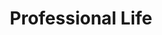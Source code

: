 ---
templateKey: professional
title: Professional Life
heading: Professional Experience
experiences:
  - title: Applications Engineer
    company: Medidata Solutions
    timespan: Jun - Aug 2020
    picture:
      name: medidata
      link: https://www.medidata.com/en/
    location: New York, NY Remote
    bullets:
      - Implemented several major data visualization techniques so the clients can view and interact with their data with ease on smaller viewing windows.
      - Scalable contributions were made so the team could easily distribute these changes to other areas in the app.
      - Created a database view for other teams to integrate with.
    technologies:
      - Rails
      - HAML
      - Ruby
      - HTML / (S)CSS
      - JavaScript
      - MySQL
  - title: Full Stack Developer
    company: BMW
    timespan: May - Aug 2019
    picture:
      name: bmw
      link: https://www.bmw.com/en/index.html
    location: Greenville, SC
    bullets:
      - Implemented several major features for My Car Is Born in personal portal using React and Redux, then migrated to Apollo.
      - Supported the BMW and MINI brands within the same My Car Is Born repository using a custom webpack config in order to maximize code reusability.
      - Migrated from a RESTful microservice architecture to a single endpoint using Apollo Server and Express.
      - Refined the frontend to be as performant as possible using best practices like code splitting, lazy loading, prefetching, and implementing a PWA using a Workbox service worker.
    technologies:
      - React
      - ExpressJS
      - GraphQL
      - HTML / (S)CSS
      - JavaScript
      - Webpack
  - title: Cloud Architect
    company: BMW
    timespan: Jan - May 2019
    picture:
      name: bmw
      link: https://www.bmw.com/en/index.html
    location: Greenville, SC
    bullets:
      - Composed 2 Kubernetes manifests for secure, production ready, MariaDB deployments. One manifest is for the highly available Galera cluster and the other is for the Master-Slave cluster, both take advantage of MariaDB Maxscale.
      - Explored AWS Lambda functions and Kubeless functions for a microservice replacement. Developed a serverless function to keep cross account target groups updated in AWS so our Kubernetes cluster’s nodes can stay highly available.
      - Developed Splunk Analytics algorithms to demonstrate user activity and feature effectiveness.
      - Accommodated infrastructure support for 4 major web applications. Each project has several microservices and working in the continuous development agile working model.
    technologies:
      - Kubernetes
      - Docker
      - AWS
      - MariaDB
      - Node.js
  - title: Full Stack Developer
    company: Clemson University
    timespan: Feb - May 2020
    picture:
      name: paw
      link: https://clemsonchoirs.com
    location: Clemson, SC
    button:
      openNewTab: true
      link: https://clemsonchoirs.com
      text: Check it out
    bullets:
      - Designing and implementing Clemson University’s Vocal Arts new website.
      - Created using GatsbyJS and Netlify CMS to allow the admins an easy access to edit content and make the website incredibly performant
    technologies:
      - React
      - Gatsby
      - GraphQL
      - HTML / (S)CSS
      - JavaScript
  - title: Full Stack Developer
    company: Clemson University
    timespan: Jan 2018 - Present
    picture:
      name: paw
      link: http://tband.people.clemson.edu
    location: Clemson, SC
    button:
      openNewTab: true
      link: http://tband.people.clemson.edu
      text: Check it out
    bullets:
      - Designed and developed a completely new website for Tiger Band, Clemson University Drumline, and Clemson University Tiger Band Association.
      - Continuous development and improvements.
      - Working with a team of 3 students to make the web experience for Tiger Band better.
    technologies:
      - HTML / (S)CSS
      - PHP
      - JavaScript
  - title: Software Developer
    company: BMW
    timespan: May - Aug 2018
    picture:
      name: bmw
      link: https://www.bmw.com/en/index.html
    location: Greenville, SC
    bullets:
      - Led 4 people to test and develop end-to-end automated test scripts for complex web applications.
      - Gathered and handled new ideas and information from the team to improve the way the team tests web/mobile applications.
      - Provided and proved a better flow for the test team in how to develop and document tests to allow more creative thought from the test engineers.
      - Crafted new standards for developing end-to-end automated tests and implemented them for a major application.
      - Finished development of automated test scripts for a major feature of the BMW Connected mobile application.
    technologies:
      - JavaScript
      - Selenium
      - Jest
      - HTML / (S)CSS
      - Protractor
      - Appium
  - title: Software Developer
    company: BMW
    timespan: Aug - Dec 2017
    picture:
      name: bmw
      link: https://www.bmw.com/en/index.html
    location: Greenville, SC
    bullets:
      - Implemented part of My Car Is Born, a major feature in the BMW Connected app.
      - Designed, developed, and pioneered end-to-end automated testing for My Car Is Born. Automated testing was an unseen area for my department at this time.
      - Pioneered and created an automated testing stack to run automated tests on both iOS and Android simultaneously using Protractor and Appium. The testing team could now use the same framework to write tests for the web applications as well as mobile applications; this enables the team easily maintain tests and switch between projects
    technologies:
      - TypeScript
      - Angular
      - JavaScript
      - Selenium
      - Jest
      - HTML / (S)CSS
      - Protractor
      - Appium
  - title: Information Technology Technician
    company: Clemson University
    timespan: Aug - Dec 2019
    picture:
      name: paw
      link: http://vrclub.people.clemson.edu/home/
    location: Clemson, SC
    button:
      openNewTab: true
      link: http://vrclub.people.clemson.edu/home/
      text: Check it out
    bullets:
      - Helping people have the best virtual reality experience possible at the Clemson University Immersive Space and moving the website to a self hosted solution.
    technologies:
      - Virtual Reality
      - Unity
      - C#
      - SteamVR
  - title: Virtual Reality Creative Inquery IT
    company: Clemson University
    timespan: Jan - May 2018
    picture:
      name: paw
      link: http://laurastanley.mystrikingly.com/
    location: Clemson, SC
    button:
      openNewTab: true
      link: http://laurastanley.mystrikingly.com/
      text: Check it out
    bullets:
      - Designed a way to sync data coming from bio-pack systems and the virtual reality experience in order to measure and hypothesize based on the data recorded.
      - Coordinated with the project leads on which virtual reality experience will be most effective to relax the patient undergoing surgery.
      - Predominately was IT help for the project leads.
    technologies:
      - Virtual Reality
secondHeading: My Projects
projects: 
  - title: Clemson Vocal Arts Website
    timespan: Feb - May 2020
    picture:
      name: paw
      link: https://clemsonchoirs.com
    button:
      openNewTab: true
      link: https://clemsonchoirs.com
      text: Check it out
    bullets:
      - Designing and implementing Clemson University’s Vocal Arts new website.
      - Created using GatsbyJS and Netlify CMS to allow the admins an easy access to edit content and make the website incredibly performant.
    technologies:
      - React
      - Gatsby
      - GraphQL
      - HTML / (S)CSS
      - JavaScript
  - title: Tiger Band Website
    company: Clemson University
    timespan: Jan 2018 - Present
    picture:
      name: paw
      link: http://tband.people.clemson.edu
    location: Clemson, SC
    button:
      openNewTab: true
      link: http://tband.people.clemson.edu
      text: Check it out
    bullets:
      - Designed and developed a completely new website for Tiger Band, Clemson University Drumline, and Clemson University Tiger Band Association.
      - Continuous development and improvements.
      - Working with a team of 3 students to make the web experience for Tiger Band better.
    technologies:
      - HTML / (S)CSS
      - PHP
      - JavaScript
thirdHeading: Awards
awards:
  - title: Eagle Scout
    company: BSA
    timespan: June 2015
    picture:
      name: eagleScout
      link: https://www.scouting.org/
  - title: National Finalist
    company: Technology Students Association
    timespan: June 2016
    picture:
      name: tsa
      link: https://tsaweb.org/
  - title: Connections Team
    company: Clemson FCA
    timespan: Fall 2020 - Spring 2021
    picture:
      name: fca
      link: https://www.clemsonfca.org/
  - title: Trumpet Section Leader
    company: Clemson Unversity Tiger Band
    timespan: Fall 2018, 2019, and 2020
    picture:
      name: paw
      link: http://tband.people.clemson.edu
  - title: Assist. Site Leader
    company: Salkehatchie Summer Service
    timespan: Summer 2017, 2018, and 2019
    picture:
      name: salkehatchie
      link: https://salkehatchie.org/
  - title: President's list
    company: Clemson University
    timespan: Fall 2016, Spring 2018, and Fall 2019
    picture:
      name: paw
      link: https://clemson.edu
  - title: Dean's list
    company: Clemson University
    timespan: Spring 2017, Fall 2018, and Spring 2020
    picture:
      name: paw
      link: https://clemson.edu
  - title: Honor Band of America
    company: Music For All
    timespan: Spring 2016
    picture:
      name: honorbandofamerica
      link: https://clemson.edu
fourthHeading: Education
school: Clemson University
major: Bachelor of Science in Computer Science
minor: Minor in Business Administration
gpa: GPA 3.89/4.00
subheading: Notable Classes
classes:
  - title: Virtual Reality Systems
    timespan: Fall 2018
    description: Design and implementation of software systems necessary to create virtual environments. Discusses techniques for achieving real-time, dynamic display of photorealistic, synthetic images. Includes hands-on experience with electromagnetically-tracked, head-mounted displays and requires, as a final project, the design and construction of a virtual environment.
  - title: Mobile Development
    timespan: Fall 2019
    description: Detailed study of programming, tools, and design decisions involved in developing applications for mobile devices. Students design and implement a nontrivial software application for a mobile device.
  - title: Design Analysis of Algorithms and Data Structures
    timespan: Spring 2018
    description: Introduction to algorithm design and analysis. Topics include advanced data structures, amortized analysis, dynamic programming, graph algorithms, intractability and applications.
  - title: Artificial Intelligence
    timespan: Fall 2020
    description: This course presents fundamental concepts in Artificial Intelligence. Specific topics include uninformed and informed search techniques, game playing, Markov decision processes, reinforcement learning, uncertain knowledge and probabilistic reasoning, constraint satisfaction problems, and supervised learning.
  - title: Machine Learning
    timespan: Fall 2020
    description: Students learn to code machine learning algorithms from basic principles, without machine learning libraries. Topics include supervised learning such as regression and classification; unsupervised learning, such as clustering; and measures of performance such as bias/variance theory, measures, and error metrics.
---
